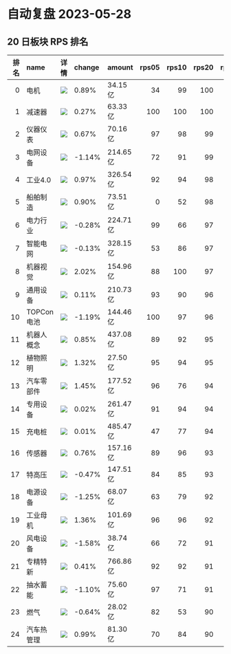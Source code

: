 # 自动复盘 2023-05-28
## 20 日板块 RPS 排名
|   排名 | name       | 详情                                                                                                | change   | amount   |   rps05 |   rps10 |   rps20 |   rps50 |   rps120 |   rps250 | volume      |
|-------:|:-----------|:----------------------------------------------------------------------------------------------------|:---------|:---------|--------:|--------:|--------:|--------:|---------:|---------:|:------------|
|      0 | 电机       | ![](https://sykent-blog-image.oss-cn-beijing.aliyuncs.com/quant/image/2023/5/1685262813620-tmp.jpg) | 0.89%    | 34.15亿  |      34 |      99 |     100 |      97 |       86 |       86 | 146.73万手  |
|      1 | 减速器     | ![](https://sykent-blog-image.oss-cn-beijing.aliyuncs.com/quant/image/2023/5/1685262814866-tmp.jpg) | 0.27%    | 63.33亿  |     100 |     100 |     100 |      90 |       80 |        0 | 540.53万手  |
|      2 | 仪器仪表   | ![](https://sykent-blog-image.oss-cn-beijing.aliyuncs.com/quant/image/2023/5/1685262815969-tmp.jpg) | 0.67%    | 70.16亿  |      97 |      98 |      99 |      86 |       85 |       99 | 422.67万手  |
|      3 | 电网设备   | ![](https://sykent-blog-image.oss-cn-beijing.aliyuncs.com/quant/image/2023/5/1685262817006-tmp.jpg) | -1.14%   | 214.65亿 |      72 |      91 |      99 |      82 |       61 |       82 | 2002.11万手 |
|      4 | 工业4.0    | ![](https://sykent-blog-image.oss-cn-beijing.aliyuncs.com/quant/image/2023/5/1685262817955-tmp.jpg) | 0.97%    | 326.54亿 |      92 |      94 |      98 |      91 |       82 |       87 | 2141.03万手 |
|      5 | 船舶制造   | ![](https://sykent-blog-image.oss-cn-beijing.aliyuncs.com/quant/image/2023/5/1685262818876-tmp.jpg) | 0.90%    | 73.51亿  |       0 |      52 |      98 |      99 |       95 |       98 | 494.44万手  |
|      6 | 电力行业   | ![](https://sykent-blog-image.oss-cn-beijing.aliyuncs.com/quant/image/2023/5/1685262819871-tmp.jpg) | -0.28%   | 224.71亿 |      99 |      66 |      97 |      97 |       52 |       57 | 3441.53万手 |
|      7 | 智能电网   | ![](https://sykent-blog-image.oss-cn-beijing.aliyuncs.com/quant/image/2023/5/1685262820797-tmp.jpg) | -0.13%   | 328.15亿 |      53 |      86 |      97 |      81 |       67 |       84 | 2721.96万手 |
|      8 | 机器视觉   | ![](https://sykent-blog-image.oss-cn-beijing.aliyuncs.com/quant/image/2023/5/1685262821738-tmp.jpg) | 2.02%    | 154.96亿 |      88 |     100 |      97 |      95 |       98 |      100 | 827.15万手  |
|      9 | 通用设备   | ![](https://sykent-blog-image.oss-cn-beijing.aliyuncs.com/quant/image/2023/5/1685262822631-tmp.jpg) | 0.11%    | 210.73亿 |      93 |      90 |      96 |      80 |       50 |       81 | 1595.22万手 |
|     10 | TOPCon电池 | ![](https://sykent-blog-image.oss-cn-beijing.aliyuncs.com/quant/image/2023/5/1685262823573-tmp.jpg) | -1.19%   | 144.46亿 |     100 |      97 |      96 |      44 |       19 |        0 | 702.39万手  |
|     11 | 机器人概念 | ![](https://sykent-blog-image.oss-cn-beijing.aliyuncs.com/quant/image/2023/5/1685262824475-tmp.jpg) | 0.85%    | 437.08亿 |      89 |      92 |      95 |      87 |       86 |        0 | 3496.41万手 |
|     12 | 植物照明   | ![](https://sykent-blog-image.oss-cn-beijing.aliyuncs.com/quant/image/2023/5/1685262825434-tmp.jpg) | 1.32%    | 27.50亿  |      95 |      94 |      95 |      92 |       84 |       67 | 278.44万手  |
|     13 | 汽车零部件 | ![](https://sykent-blog-image.oss-cn-beijing.aliyuncs.com/quant/image/2023/5/1685262826304-tmp.jpg) | 1.45%    | 177.52亿 |      96 |      76 |      94 |      47 |       30 |       49 | 1300.11万手 |
|     14 | 专用设备   | ![](https://sykent-blog-image.oss-cn-beijing.aliyuncs.com/quant/image/2023/5/1685262827302-tmp.jpg) | 0.02%    | 261.47亿 |      91 |      94 |      94 |      73 |       63 |       80 | 1818.80万手 |
|     15 | 充电桩     | ![](https://sykent-blog-image.oss-cn-beijing.aliyuncs.com/quant/image/2023/5/1685262828270-tmp.jpg) | 0.01%    | 485.47亿 |      47 |      77 |      94 |      82 |       67 |       84 | 3148.28万手 |
|     16 | 传感器     | ![](https://sykent-blog-image.oss-cn-beijing.aliyuncs.com/quant/image/2023/5/1685262829183-tmp.jpg) | 0.76%    | 157.16亿 |      89 |      96 |      93 |      80 |       77 |       63 | 714.92万手  |
|     17 | 特高压     | ![](https://sykent-blog-image.oss-cn-beijing.aliyuncs.com/quant/image/2023/5/1685262830123-tmp.jpg) | -0.47%   | 147.51亿 |      84 |      85 |      93 |      84 |       68 |       74 | 1379.88万手 |
|     18 | 电源设备   | ![](https://sykent-blog-image.oss-cn-beijing.aliyuncs.com/quant/image/2023/5/1685262831059-tmp.jpg) | -1.25%   | 68.07亿  |      63 |      79 |      92 |      95 |       64 |       99 | 591.70万手  |
|     19 | 工业母机   | ![](https://sykent-blog-image.oss-cn-beijing.aliyuncs.com/quant/image/2023/5/1685262832063-tmp.jpg) | 1.36%    | 101.69亿 |      96 |      96 |      92 |      93 |       77 |       88 | 712.20万手  |
|     20 | 风电设备   | ![](https://sykent-blog-image.oss-cn-beijing.aliyuncs.com/quant/image/2023/5/1685262833041-tmp.jpg) | -1.58%   | 38.74亿  |      66 |      72 |      91 |      60 |       28 |       46 | 210.58万手  |
|     21 | 专精特新   | ![](https://sykent-blog-image.oss-cn-beijing.aliyuncs.com/quant/image/2023/5/1685262834019-tmp.jpg) | 0.41%    | 766.86亿 |      92 |      92 |      91 |      68 |       63 |       69 | 3547.79万手 |
|     22 | 抽水蓄能   | ![](https://sykent-blog-image.oss-cn-beijing.aliyuncs.com/quant/image/2023/5/1685262834914-tmp.jpg) | -1.10%   | 75.60亿  |      97 |      71 |      91 |      89 |       41 |       56 | 1146.33万手 |
|     23 | 燃气       | ![](https://sykent-blog-image.oss-cn-beijing.aliyuncs.com/quant/image/2023/5/1685262835894-tmp.jpg) | -0.64%   | 28.02亿  |      82 |      53 |      90 |      77 |       30 |       48 | 307.15万手  |
|     24 | 汽车热管理 | ![](https://sykent-blog-image.oss-cn-beijing.aliyuncs.com/quant/image/2023/5/1685262836782-tmp.jpg) | 0.99%    | 81.30亿  |      70 |      84 |      90 |      91 |       79 |        0 | 897.13万手  |